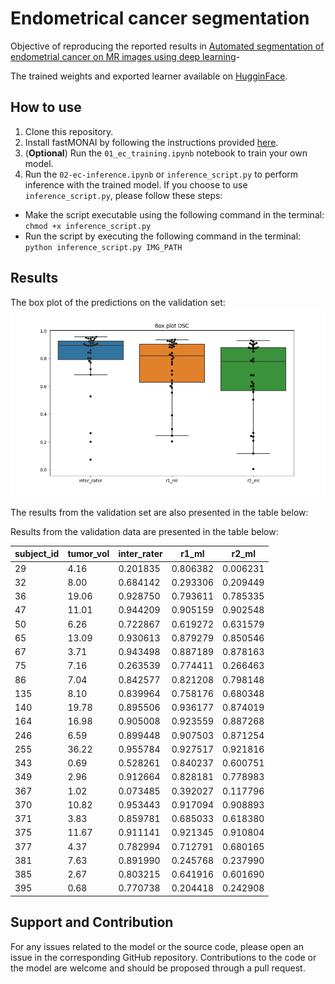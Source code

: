 # Endometrical cancer segmentation
Objective of reproducing the reported results in [Automated segmentation of endometrial cancer on MR images using deep learning](https://link.springer.com/content/pdf/10.1038/s41598-020-80068-9.pdf)-

The trained weights and exported learner available on [HugginFace](https://huggingface.co/skaliy/endometrical_cancer_segmentation). 

## How to use
1. Clone this repository.
2. Install fastMONAI by following the instructions provided [here](https://github.com/MMIV-ML/fastMONAI/tree/master).
3. (<b>Optional</b>) Run the `01_ec_training.ipynb` notebook to train your own model.
4. Run the `02-ec-inference.ipynb` or `inference_script.py` to perform inference with the trained model.
If you choose to use `inference_script.py`, please follow these steps:

- Make the script executable using the following command in the terminal: `chmod +x inference_script.py`
- Run the script by executing the following command in the terminal: `python inference_script.py IMG_PATH`

## Results
The box plot of the predictions on the validation set: 
![](figs/boxplot.png)

The results from the validation set are also presented in the table below:

Results from the validation data are presented in the table below:

| subject_id | tumor_vol | inter_rater | r1_ml    | r2_ml    |
|------------|-----------|-------------|----------|----------|
| 29         | 4.16      | 0.201835    | 0.806382 | 0.006231 |
| 32         | 8.00      | 0.684142    | 0.293306 | 0.209449 |
| 36         | 19.06     | 0.928750    | 0.793611 | 0.785335 |
| 47         | 11.01     | 0.944209    | 0.905159 | 0.902548 |
| 50         | 6.26      | 0.722867    | 0.619272 | 0.631579 |
| 65         | 13.09     | 0.930613    | 0.879279 | 0.850546 |
| 67         | 3.71      | 0.943498    | 0.887189 | 0.878163 |
| 75         | 7.16      | 0.263539    | 0.774411 | 0.266463 |
| 86         | 7.04      | 0.842577    | 0.821208 | 0.798148 |
| 135        | 8.10      | 0.839964    | 0.758176 | 0.680348 |
| 140        | 19.78     | 0.895506    | 0.936177 | 0.874019 |
| 164        | 16.98     | 0.905008    | 0.923559 | 0.887268 |
| 246        | 6.59      | 0.899448    | 0.907503 | 0.871254 |
| 255        | 36.22     | 0.955784    | 0.927517 | 0.921816 |
| 343        | 0.69      | 0.528261    | 0.840237 | 0.600751 |
| 349        | 2.96      | 0.912664    | 0.828181 | 0.778983 |
| 367        | 1.02      | 0.073485    | 0.392027 | 0.117796 |
| 370        | 10.82     | 0.953443    | 0.917094 | 0.908893 |
| 371        | 3.83      | 0.859781    | 0.685033 | 0.618380 |
| 375        | 11.67     | 0.911141    | 0.921345 | 0.910804 |
| 377        | 4.37      | 0.782994    | 0.712791 | 0.680165 |
| 381        | 7.63      | 0.891990    | 0.245768 | 0.237990 |
| 385        | 2.67      | 0.803215    | 0.641916 | 0.601690 |
| 395        | 0.68      | 0.770738    | 0.204418 | 0.242908 



## Support and Contribution
For any issues related to the model or the source code, please open an issue in the corresponding GitHub repository. Contributions to the code or the model are welcome and should be proposed through a pull request.
